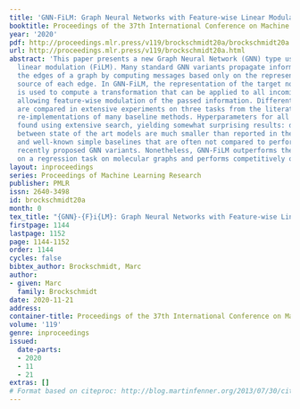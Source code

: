 ```yaml
---
title: 'GNN-FiLM: Graph Neural Networks with Feature-wise Linear Modulation'
booktitle: Proceedings of the 37th International Conference on Machine Learning
year: '2020'
pdf: http://proceedings.mlr.press/v119/brockschmidt20a/brockschmidt20a.pdf
url: http://proceedings.mlr.press/v119/brockschmidt20a.html
abstract: 'This paper presents a new Graph Neural Network (GNN) type using feature-wise
  linear modulation (FiLM). Many standard GNN variants propagate information along
  the edges of a graph by computing messages based only on the representation of the
  source of each edge. In GNN-FiLM, the representation of the target node of an edge
  is used to compute a transformation that can be applied to all incoming messages,
  allowing feature-wise modulation of the passed information. Different GNN architectures
  are compared in extensive experiments on three tasks from the literature, using
  re-implementations of many baseline methods. Hyperparameters for all methods were
  found using extensive search, yielding somewhat surprising results: differences
  between state of the art models are much smaller than reported in the literature
  and well-known simple baselines that are often not compared to perform better than
  recently proposed GNN variants. Nonetheless, GNN-FiLM outperforms these methods
  on a regression task on molecular graphs and performs competitively on other tasks.'
layout: inproceedings
series: Proceedings of Machine Learning Research
publisher: PMLR
issn: 2640-3498
id: brockschmidt20a
month: 0
tex_title: "{GNN}-{F}i{LM}: Graph Neural Networks with Feature-wise Linear Modulation"
firstpage: 1144
lastpage: 1152
page: 1144-1152
order: 1144
cycles: false
bibtex_author: Brockschmidt, Marc
author:
- given: Marc
  family: Brockschmidt
date: 2020-11-21
address: 
container-title: Proceedings of the 37th International Conference on Machine Learning
volume: '119'
genre: inproceedings
issued:
  date-parts:
  - 2020
  - 11
  - 21
extras: []
# Format based on citeproc: http://blog.martinfenner.org/2013/07/30/citeproc-yaml-for-bibliographies/
---
```

